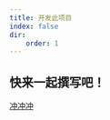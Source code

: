 ```yaml
---
title: 开发此项目
index: false
dir:
    order: 1
---
```


## 快来一起撰写吧！

[冲冲冲](https://github.com/DrAugus/Augus)